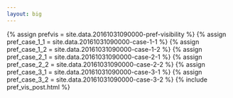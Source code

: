 ```yaml
---
layout: big
---
```

{% assign prefvis = site.data.20161031090000-pref-visibility %}
{% assign pref_case_1_1 = site.data.20161031090000-case-1-1 %}
{% assign pref_case_1_2 = site.data.20161031090000-case-1-2 %}
{% assign pref_case_2_1 = site.data.20161031090000-case-2-1 %}
{% assign pref_case_2_2 = site.data.20161031090000-case-2-2 %}
{% assign pref_case_3_1 = site.data.20161031090000-case-3-1 %}
{% assign pref_case_3_2 = site.data.20161031090000-case-3-2 %}
{% include pref_vis_post.html %}
